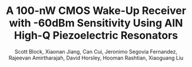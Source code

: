 ---
type: conference
title: A 100-nW CMOS Wake-Up Receiver with -60dBm Sensitivity Using AlN High-Q Piezoelectric Resonators
author: Scott Block, Xiaonan Jiang, Can Cui, Jeronimo Segovia Fernandez, Rajeevan Amirtharajah, David Horsley, Hooman Rashtian, Xiaoguang Liu
journal:
volume:
number:
year: 2017
month: June
doi: 
pages:
publisher:
booktitle: 
note: Accepted
sort_key: 201706
topic: 
---